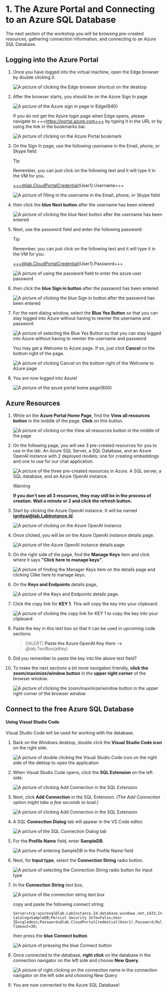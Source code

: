 # 1. The Azure Portal and Connecting to an Azure SQL Database

The next section of the workshop you will be browsing pre-created resources, gathering connection information, and connecting to an Azure SQL Database.

## Logging into the Azure Portal

1. Once you have logged into the virtual machine, open the Edge browser by double clicking it.

    ![A picture of clicking the Edge browser shortcut on the desktop](./media/Screenshot%202024-10-21%20at%201.16.52 PM.png)

1. After the browser starts, you should be on the Azure Sign In page

    ![A picture of the Azure sign in page in Edge](./media/Screenshot%202024-10-21%20at%201.19.53 PM.png){640}

    If you do not get the Azure login page when Edge opens, please navigate to +++https://portal.azure.com+++ by typing it in the URL or by using the link in the bookmarks bar.

    ![A picture of clicking on the Azure Portal bookmark](./media/Screenshot%202024-10-21%20at%201.20.03 PM.png)

1. On the Sign In page, use the following username in the Email, phone, or Skype field:

    > [!TIP]
    > Remember, you can just click on the following text and it will type it in the VM for you.

    +++@lab.CloudPortalCredential(User1).Username+++

    ![A picture of filling in the username in the Email, phone, or Skype field](media/Screenshot%202024-10-21%20at%201.31.41 PM.png)

1. then click the **blue Next button** after the username has been entered

    ![A picture of clicking the blue Next button after the username has been entered](./media/Screenshot%202024-10-21%20at%201.34.33 PM.png)

1. Next, use the password field and enter the following password:

    > [!TIP]
    > Remember, you can just click on the following text and it will type it in the VM for you.

    +++@lab.CloudPortalCredential(User1).Password+++

    ![A picture of using the password field to enter the azure user password](./media/Screenshot%202024-10-21%20at%201.34.45 PM.png)

1. then click the **blue Sign in button** after the password has been entered

    ![A picture of clicking the blue Sign in button after the password has been entered](./media/Screenshot%202024-10-21%20at%201.34.54 PM.png)

1. For the next dialog window, select the **Blue Yes Button** so that you can stay logged into Azure without having to reenter the username and password.

    ![A picture of selecting the Blue Yes Button so that you can stay logged into Azure without having to reenter the username and password](./media/Screenshot%202024-10-21%20at%201.40.31 PM.png)

    You may get a Welcome to Azure page. If so, just click **Cancel** on the bottom right of the page.

    ![A picture of clicking Cancel on the bottom right of the Welcome to Azure page](./media/Screenshot%202024-10-21%20at%201.42.45 PM.png)

1. You are now logged into Azure!

    ![A picture of the azure portal home page](./media/Screenshot%202024-10-21%20at%201.46.09 PM.png){800}

## Azure Resources

1. While on the **Azure Portal Home Page**, find the **View all resources button** in the middle of the page. **Click** on this button.

    ![A picture of clicking on the View all resources button in the middle of the page](./media/Screenshot%202024-10-21%20at%201.47.39 PM.png)

1. On the following page, you will see 3 pre-created resources for you to use in the lab. An Azure SQL Server, a SQL Database, and an Azure OpenAI instance with 2 deployed models; one for creating embeddings and one to use for our chat application.

    ![A picture of the three pre-created resources in Azure. A SQL server, a SQL database, and an Azure OpenAI instance.](./media/Screenshot%202024-10-21%20at%201.49.21 PM.png)

    > [!WARNING]
    > **If you don't see all 3 resources, they may still be in the process of creation. Wait a minute or 2 and click the refresh button.** 

1. Start by clicking the Azure OpenAI instance. It will be named **igniteai@lab.LabInstance.Id**.

    ![A picture of clicking on the Azure OpenAI instance](./media/Screenshot%202024-10-21%20at%201.49.21 PM%20copy.png)

1. Once clicked, you will be on the Azure OpenAI instance details page.

    ![A picture of the Azure OpenAI instance details page](./media/Screenshot%202024-10-21%20at%201.50.24 PM.png)

1. On the right side of the page, find the **Manage Keys** item and click where it says **"Click here to manage keys"**.

    ![A picture of finding the Manager Keys item on the details page and clicking Clike here to manage keys.](./media/Screenshot%202024-10-23%20at%207.01.09 AM.png)

1. On the **Keys and Endpoints** details page,

    ![A picture of the Keys and Endpoints details page.](./media/Screenshot%202024-10-21%20at%201.50.43 PM.png)

1. Click the copy link for **KEY 1**. This will copy the key into your clipboard.

    ![A picture of clicking the copy link for KEY 1 to copy the key into your clipboard](./media/Screenshot%202024-10-21232323%20at%201.50.422223 PM%20copy.png)

1. Paste the key in this text box so that it can be used in upcoming code sections.

    > [!ALERT]
    > **Paste the Azure OpenAI Key Here -->** @lab.TextBox(aiKey)

1. Did you remember to paste the key into the above text field?

1. To make the next sections a bit more navigation friendly, **click the zoom/maximize/window button** in the **upper right corner** of the browser window.

    ![A picture of clicking the zoom/maximize/window button in the upper right corner of the browser window ](./media/Screenshot%202024-11-01%20at%209.16.01 AM.png)

## Connect to the free Azure SQL Database

#### **Using Visual Studio Code**

Visual Studio Code will be used for working with the database.

1. Back on the Windows desktop, double click the **Visual Studio Code icon** on the right side.

    ![A picture of double clicking the Visual Studio Code icon on the right side of the dektop to open the application](./media/Screenshot%202024-10-22%20at%2010.44.56 AM.png)

1. When Visual Studio Code opens, click the **SQL Extension** on the left side.

    ![A picture of clicking Add Connection in the SQL Extension](./media/Screenshot%202024-10-22%20at%201.34.33 PM.png)

1. Next, click **Add Connection** in the SQL Extension. *(The Add Connection option might take a few seconds to load.)*

    ![A picture of clicking Add Connection in the SQL Extension](./media/Screenshot%202024-10-22%20at%201.41.20 PM.png)

1. A SQL **Connection Dialog** tab will appear in the VS Code editor.

    ![A picture of the SQL Connection Dialog tab](./media/Screenshot%202024-10-24%20at%2010.17.57 AM.png)

1. For the **Profile Name** field, enter **SampleDB**.

    ![A picture of entering SampleDB in the Profile Name field](./media/Screenshot%202024-10-24%20at%2010.18.09 AM.png)

1. Next, for **Input type**, select the **Connection String** radio button.

    ![A picture of selecting the Connection String radio button for input type](./media/Screenshot%202024-10-24%20at%2010.18.17 AM.png)

1. In the **Connection String** text box, 

    ![A picture of the connection string text box](./media/Screenshot%202024-10-24%20at%2010.26.45 AM.png)

    copy and paste the following connect string:

    ```
    Server=tcp:azuresql@lab.LabInstance.Id.database.windows.net,1433;Initial Catalog=SampleDB;Persist Security Info=False;User ID=sqladmin;Password=@lab.CloudPortalCredential(User1).Password;MultipleActiveResultSets=False;Encrypt=True;TrustServerCertificate=False;Connection Timeout=30;
    ```

    then press the **blue Connect button**.

    ![A picture of pressing the blue Connect button](./media/Screenshot%202024-10-24%20at%2010.28.11 AM.png)

1. Once connected to the database, **right click** on the database in the connection navigator on the left side and choose **New Query**.

    ![A picture of right clicking on the connection name in the connection navigator on the left side and choosing New Query](./media/Screenshot%202024-10-22%20at%202.02.00 PM.png)

1. You are now connected to the Azure SQL Database!